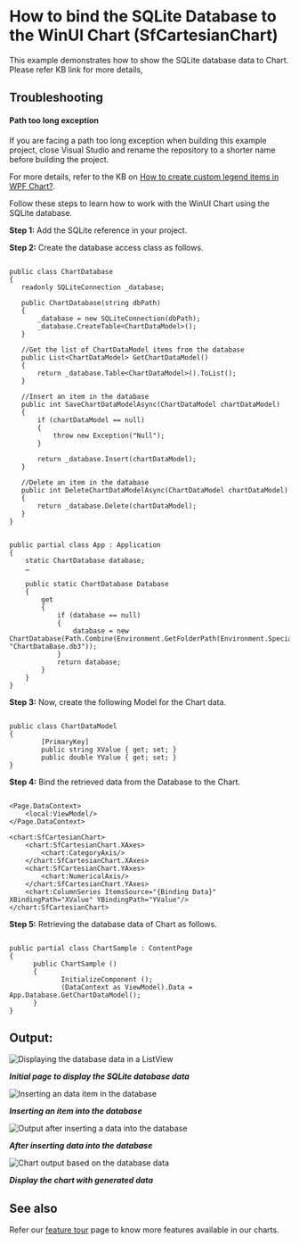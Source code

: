 # How to bind the SQLite Database to the WinUI Chart (SfCartesianChart)

This example demonstrates how to show the SQLite database data to Chart. Please refer KB link for more details,

## Troubleshooting

#### Path too long exception

If you are facing a path too long exception when building this example project, close Visual Studio and rename the repository to a shorter name before building the project.

For more details, refer to the KB on [How to create custom legend items in WPF Chart?](https://www.syncfusion.com/kb/13689/how-to-bind-the-sqlite-database-to-the-winui-chart-sfcartesianchart).

Follow these steps to learn how to work with the WinUI Chart using the SQLite database.

**Step 1:** Add the  SQLite reference in your project. 

**Step 2:** Create the database access class as follows.

 ```

public class ChartDatabase
{
    readonly SQLiteConnection _database;

    public ChartDatabase(string dbPath)
    {
        _database = new SQLiteConnection(dbPath);
        _database.CreateTable<ChartDataModel>();
    }

    //Get the list of ChartDataModel items from the database
    public List<ChartDataModel> GetChartDataModel()
    {
        return _database.Table<ChartDataModel>().ToList();
    }

    //Insert an item in the database
    public int SaveChartDataModelAsync(ChartDataModel chartDataModel)
    {
        if (chartDataModel == null)
        {
            throw new Exception("Null");
        }

        return _database.Insert(chartDataModel);
    }

    //Delete an item in the database 
    public int DeleteChartDataModelAsync(ChartDataModel chartDataModel)
    {
        return _database.Delete(chartDataModel);
    }
}

```

```

public partial class App : Application
{
    static ChartDatabase database;
    …

    public static ChartDatabase Database
    {
        get
        {
            if (database == null)
            {
                database = new ChartDatabase(Path.Combine(Environment.GetFolderPath(Environment.SpecialFolder.LocalApplicationData), "ChartDataBase.db3"));
            }
            return database;
        }
    }
}

```

**Step 3:** Now, create the following Model for the Chart data.

```

public class ChartDataModel
{
        [PrimaryKey]
        public string XValue { get; set; }
        public double YValue { get; set; }
}

```

**Step 4:** Bind the retrieved data from the Database to the Chart.

```

<Page.DataContext>
    <local:ViewModel/>
</Page.DataContext>

<chart:SfCartesianChart>
    <chart:SfCartesianChart.XAxes>
        <chart:CategoryAxis/>
    </chart:SfCartesianChart.XAxes>
    <chart:SfCartesianChart.YAxes>
        <chart:NumericalAxis/>
    </chart:SfCartesianChart.YAxes>
    <chart:ColumnSeries ItemsSource="{Binding Data}" XBindingPath="XValue" YBindingPath="YValue"/>
</chart:SfCartesianChart>

```

**Step 5:** Retrieving the database data of Chart as follows.

```

public partial class ChartSample : ContentPage
{
      public ChartSample ()
      {
             InitializeComponent ();
             (DataContext as ViewModel).Data = App.Database.GetChartDataModel();
      }
}

```

## Output:

![Displaying the database data in a ListView](https://user-images.githubusercontent.com/53489303/197127843-4f05decc-e96b-43bc-ae62-1c72d67e8d4f.png)

_**Initial page to display the SQLite database data**_

![Inserting an data item in the database](https://user-images.githubusercontent.com/53489303/197127829-c7fef669-0a32-4dda-8398-d9a56366d014.png)

_**Inserting an item into the database**_

![Output after inserting a data into the database](https://user-images.githubusercontent.com/53489303/197127813-ca892a71-2ffd-48c7-9fa0-1153659dedf4.png)

_**After inserting data into the database**_

![Chart output based on the database data](https://user-images.githubusercontent.com/53489303/197127796-6850b42d-58f2-4bde-ad21-8f61fb368a47.png)

_**Display the chart with generated data**_

## See also

Refer our [feature tour](https://www.syncfusion.com/winui-controls/charts) page to know more features available in our charts.
